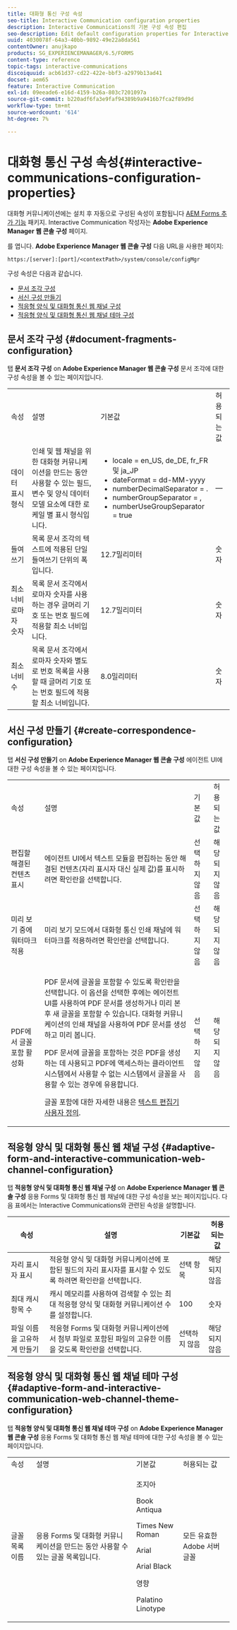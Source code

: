 ```yaml
---
title: 대화형 통신 구성 속성
seo-title: Interactive Communication configuration properties
description: Interactive Communications의 기본 구성 속성 편집
seo-description: Edit default configuration properties for Interactive Communications
uuid: 4030078f-64a3-40bb-9892-49e22a8da561
contentOwner: anujkapo
products: SG_EXPERIENCEMANAGER/6.5/FORMS
content-type: reference
topic-tags: interactive-communications
discoiquuid: acb61d37-cd22-422e-bbf3-a2979b13ad41
docset: aem65
feature: Interactive Communication
exl-id: 09eeade6-e16d-4159-b26a-803c7201097a
source-git-commit: b220adf6fa3e9faf94389b9a9416b7fca2f89d9d
workflow-type: tm+mt
source-wordcount: '614'
ht-degree: 7%

---
```


# 대화형 통신 구성 속성{#interactive-communications-configuration-properties}

대화형 커뮤니케이션에는 설치 후 자동으로 구성된 속성이 포함됩니다 [AEM Forms 추가 기능](../../forms/using/installing-configuring-aem-forms-osgi.md) 패키지. Interactive Communication 작성자는 **Adobe Experience Manager 웹 콘솔 구성** 페이지.

를 엽니다. **Adobe Experience Manager 웹 콘솔 구성** 다음 URL을 사용한 페이지:

`https:/[server]:[port]/<contextPath>/system/console/configMgr`

구성 속성은 다음과 같습니다.

* [문서 조각 구성](#document-fragments-configuration)
* [서신 구성 만들기](#create-correspondence-configuration)
* [적응형 양식 및 대화형 통신 웹 채널 구성](#adaptive-form-and-interactive-communication-web-channel-configuration)
* [적응형 양식 및 대화형 통신 웹 채널 테마 구성](#adaptive-form-and-interactive-communication-web-channel-theme-configuration)

## 문서 조각 구성 {#document-fragments-configuration}

탭 **문서 조각 구성** on **Adobe Experience Manager 웹 콘솔 구성** 문서 조각에 대한 구성 속성을 볼 수 있는 페이지입니다.

<table>
 <tbody> 
  <tr> 
   <td>속성</td> 
   <td>설명</td> 
   <td>기본값</td> 
   <td>허용되는 값</td> 
  </tr> 
  <tr> 
   <td>데이터 표시 형식</td> 
   <td>인쇄 및 웹 채널을 위한 대화형 커뮤니케이션을 만드는 동안 사용할 수 있는 필드, 변수 및 양식 데이터 모델 요소에 대한 로케일 별 표시 형식입니다.</td> 
   <td> 
    <ul> 
     <li>locale = en_US, de_DE, fr_FR 및 ja_JP</li> 
     <li>dateFormat = dd-MM-yyyy</li> 
     <li>numberDecimalSeparator = .</li> 
     <li>numberGroupSeparator = ,</li> 
     <li>numberUseGroupSeparator = true</li> 
    </ul> </td> 
   <td><p>—</p> </td> 
  </tr> 
  <tr> 
   <td>들여쓰기</td> 
   <td>목록 문서 조각의 텍스트에 적용된 단일 들여쓰기 단위의 폭입니다.</td> 
   <td>12.7밀리미터</td> 
   <td>숫자</td> 
  </tr> 
  <tr> 
   <td>최소 너비 로마자 숫자</td> 
   <td>목록 문서 조각에서 로마자 숫자를 사용하는 경우 글머리 기호 또는 번호 필드에 적용할 최소 너비입니다. </td> 
   <td>12.7밀리미터</td> 
   <td>숫자</td> 
  </tr> 
  <tr> 
   <td>최소 너비 수</td> 
   <td>목록 문서 조각에서 로마자 숫자와 별도로 번호 목록을 사용할 때 글머리 기호 또는 번호 필드에 적용할 최소 너비입니다.</td> 
   <td>8.0밀리미터</td> 
   <td>숫자</td> 
  </tr> 
 </tbody> 
</table>

## 서신 구성 만들기 {#create-correspondence-configuration}

탭 **서신 구성 만들기** on **Adobe Experience Manager 웹 콘솔 구성** 에이전트 UI에 대한 구성 속성을 볼 수 있는 페이지입니다.

<table>
 <tbody> 
  <tr> 
   <td>속성</td> 
   <td>설명</td> 
   <td>기본값</td> 
   <td>허용되는 값</td> 
  </tr> 
  <tr> 
   <td>편집할 해결된 컨텐츠 표시</td> 
   <td>에이전트 UI에서 텍스트 모듈을 편집하는 동안 해결된 컨텐츠(자리 표시자 대신 실제 값)를 표시하려면 확인란을 선택합니다.</td> 
   <td>선택하지 않음</td> 
   <td>해당되지 않음</td> 
  </tr> 
  <tr> 
   <td>미리 보기 중에 워터마크 적용</td> 
   <td>미리 보기 모드에서 대화형 통신 인쇄 채널에 워터마크를 적용하려면 확인란을 선택합니다.</td> 
   <td>선택하지 않음</td> 
   <td>해당되지 않음</td> 
  </tr> 
  <tr> 
   <td>PDF에서 글꼴 포함 활성화</td> 
   <td><p>PDF 문서에 글꼴을 포함할 수 있도록 확인란을 선택합니다. 이 옵션을 선택한 후에는 에이전트 UI를 사용하여 PDF 문서를 생성하거나 미리 본 후 새 글꼴을 포함할 수 있습니다. 대화형 커뮤니케이션의 인쇄 채널을 사용하여 PDF 문서를 생성하고 미리 봅니다.</p> <p>PDF 문서에 글꼴을 포함하는 것은 PDF을 생성하는 데 사용되고 PDF에 액세스하는 클라이언트 시스템에서 사용할 수 없는 시스템에서 글꼴을 사용할 수 있는 경우에 유용합니다.</p> <p>글꼴 포함에 대한 자세한 내용은 <a href="../../forms/using/customize-text-editor.md" target="_blank">텍스트 편집기 사용자 정의</a>.</p> </td> 
   <td>선택하지 않음</td> 
   <td>해당되지 않음</td> 
  </tr> 
 </tbody> 
</table>

## 적응형 양식 및 대화형 통신 웹 채널 구성 {#adaptive-form-and-interactive-communication-web-channel-configuration}

탭 **적응형 양식 및 대화형 통신 웹 채널 구성** on **Adobe Experience Manager 웹 콘솔 구성** 응용 Forms 및 대화형 통신 웹 채널에 대한 구성 속성을 보는 페이지입니다. 다음 표에서는 Interactive Communications와 관련된 속성을 설명합니다.

| 속성 | 설명 | 기본값 | 허용되는 값 |
|---|---|---|---|
| 자리 표시자 표시 | 적응형 양식 및 대화형 커뮤니케이션에 포함된 필드의 자리 표시자를 표시할 수 있도록 하려면 확인란을 선택합니다. | 선택 항목 | 해당되지 않음 |
| 최대 캐시 항목 수 | 캐시 메모리를 사용하여 검색할 수 있는 최대 적응형 양식 및 대화형 커뮤니케이션 수를 설정합니다. | 100 | 숫자 |
| 파일 이름을 고유하게 만들기 | 적응형 Forms 및 대화형 커뮤니케이션에서 첨부 파일로 포함된 파일의 고유한 이름을 갖도록 확인란을 선택합니다. | 선택하지 않음 | 해당되지 않음 |

## 적응형 양식 및 대화형 통신 웹 채널 테마 구성 {#adaptive-form-and-interactive-communication-web-channel-theme-configuration}

탭 **적응형 양식 및 대화형 통신 웹 채널 테마 구성** on **Adobe Experience Manager 웹 콘솔 구성** 응용 Forms 및 대화형 통신 웹 채널 테마에 대한 구성 속성을 볼 수 있는 페이지입니다.

<table>
 <tbody> 
  <tr> 
   <td>속성</td> 
   <td>설명</td> 
   <td>기본값</td> 
   <td>허용되는 값</td> 
  </tr> 
  <tr> 
   <td>글꼴 목록 이름</td> 
   <td>응용 Forms 및 대화형 커뮤니케이션을 만드는 동안 사용할 수 있는 글꼴 목록입니다.</td> 
   <td><p>조지아</p> <p>Book Antiqua</p> <p>Times New Roman</p> <p>Arial</p> <p>Arial Black</p> <p>영향</p> <p>Palatino Linotype</p> </td> 
   <td>모든 유효한 Adobe 서버 글꼴</td> 
  </tr> 
 </tbody> 
</table>
